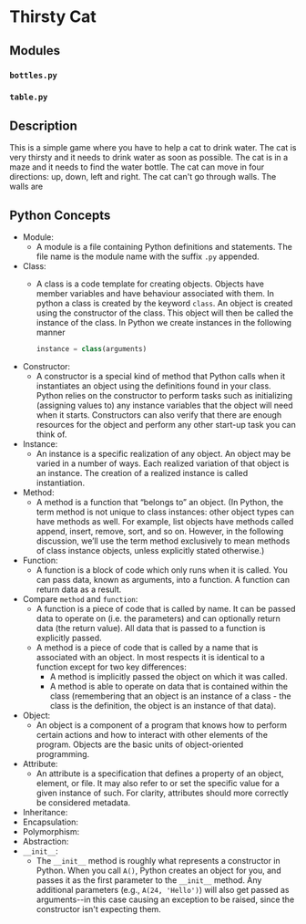 # Thirsty Cat

## Modules

### `bottles.py`

### `table.py`

## Description

This is a simple game where you have to help a cat to drink water. The cat is very thirsty and it needs to drink water as soon as possible. The cat is in a maze and it needs to find the water bottle. The cat can move in four directions: up, down, left and right. The cat can't go through walls. The walls are

## Python Concepts

* Module:
    * A module is a file containing Python definitions and statements. The file name is the module name with the suffix `.py` appended.
* Class:
    * A class is a code template for creating objects. Objects have member variables and have behaviour associated with them. In python a class is created by the keyword `class`. An object is created using the constructor of the class. This object will then be called the instance of the class. In Python we create instances in the following manner

        ```python
        instance = class(arguments)
        ```
* Constructor:
    * A constructor is a special kind of method that Python calls when it instantiates an object using the definitions found in your class. Python relies on the constructor to perform tasks such as initializing (assigning values to) any instance variables that the object will need when it starts. Constructors can also verify that there are enough resources for the object and perform any other start-up task you can think of.
* Instance:
    * An instance is a specific realization of any object. An object may be varied in a number of ways. Each realized variation of that object is an instance. The creation of a realized instance is called instantiation.
* Method:
    * A method is a function that “belongs to” an object. (In Python, the term method is not unique to class instances: other object types can have methods as well. For example, list objects have methods called append, insert, remove, sort, and so on. However, in the following discussion, we’ll use the term method exclusively to mean methods of class instance objects, unless explicitly stated otherwise.)
* Function:
    * A function is a block of code which only runs when it is called. You can pass data, known as arguments, into a function. A function can return data as a result.
* Compare `method` and `function`:
    * A function is a piece of code that is called by name. It can be passed data to operate on (i.e. the parameters) and can optionally return data (the return value). All data that is passed to a function is explicitly passed.
    * A method is a piece of code that is called by a name that is associated with an object. In most respects it is identical to a function except for two key differences:
        * A method is implicitly passed the object on which it was called.
        * A method is able to operate on data that is contained within the class (remembering that an object is an instance of a class - the class is the definition, the object is an instance of that data).
* Object:
    * An object is a component of a program that knows how to perform certain actions and how to interact with other elements of the program. Objects are the basic units of object-oriented programming.
* Attribute:
    * An attribute is a specification that defines a property of an object, element, or file. It may also refer to or set the specific value for a given instance of such. For clarity, attributes should more correctly be considered metadata.
* Inheritance:
* Encapsulation:
* Polymorphism:
* Abstraction:
* `__init__`:
    * The `__init__` method is roughly what represents a constructor in Python. When you call `A()`, Python creates an object for you, and passes it as the first parameter to the `__init__` method. Any additional parameters (e.g., `A(24, 'Hello')`) will also get passed as arguments--in this case causing an exception to be raised, since the constructor isn't expecting them.